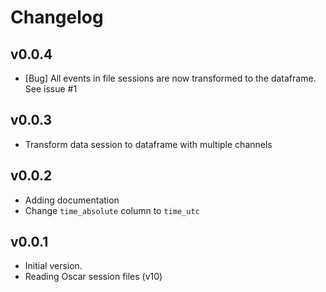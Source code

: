 # Changelog

## v0.0.4

* [Bug] All events in file sessions are now transformed to the dataframe. See issue #1

## v0.0.3

* Transform data session to dataframe with multiple channels

## v0.0.2

* Adding documentation
* Change `time_absolute` column to `time_utc`

## v0.0.1

* Initial version. 
* Reading Oscar session files (v10)